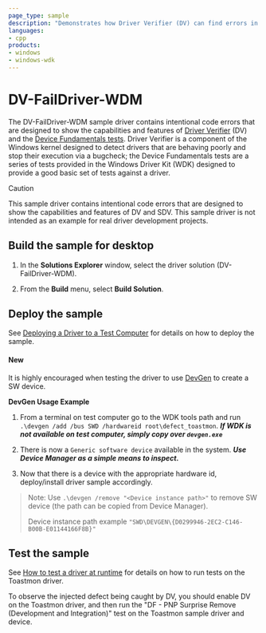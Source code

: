 ```yaml
---
page_type: sample
description: "Demonstrates how Driver Verifier (DV) can find errors in a WDM driver."
languages:
- cpp
products:
- windows
- windows-wdk
---
```


# DV-FailDriver-WDM

The DV-FailDriver-WDM sample driver contains intentional code errors that are designed to show the capabilities and features of [Driver Verifier](https://docs.microsoft.com/windows-hardware/drivers/devtest/driver-verifier) (DV) and the [Device Fundamentals tests](https://docs.microsoft.com/windows-hardware/drivers/devtest/device-fundamentals-tests).  Driver Verifier is a component of the Windows kernel designed to detect drivers that are behaving poorly and stop their execution via a bugcheck; the Device Fundamentals tests are a series of tests provided in the Windows Driver Kit (WDK) designed to provide a good basic set of tests against a driver.

> [!CAUTION]
> This sample driver contains intentional code errors that are designed to show the capabilities and features of DV and SDV. This sample driver is not intended as an example for real driver development projects.

## Build the sample for desktop

1. In the **Solutions Explorer** window, select the driver solution (DV-FailDriver-WDM).

1. From the **Build** menu, select **Build Solution**.

## Deploy the sample

See [Deploying a Driver to a Test Computer](https://docs.microsoft.com/windows-hardware/drivers/develop/deploying-a-driver-to-a-test-computer) for details on how to deploy the sample.

#### New

It is highly encouraged when testing the driver to use [DevGen](https://learn.microsoft.com/en-us/windows-hardware/drivers/devtest/devgen) to create a SW device.

__DevGen Usage Example__

1. From a terminal on test computer go to the WDK tools path and run `.\devgen /add /bus SWD /hardwareid root\defect_toastmon`. ***If WDK is not available on test computer, simply copy over `devgen.exe`***

2. There is now a `Generic software device` available in the system. ***Use Device Manager as a simple means to inspect.***

3. Now that there is a device with the appropriate hardware id, deploy/install driver sample accordingly.

> Note: Use `.\devgen /remove "<Device instance path>"` to remove SW device (the path can be copied from Device Manager).
>
> Device instance path example `"SWD\DEVGEN\{D0299946-2EC2-C146-B00B-E01144166F8B}"`

## Test the sample

See [How to test a driver at runtime](https://docs.microsoft.com/windows-hardware/drivers/develop/how-to-test-a-driver-at-runtime-from-a-command-prompt) for details on how to run tests on the Toastmon driver.

To observe the injected defect being caught by DV, you should enable DV on the Toastmon driver, and then run the "DF - PNP Surprise Remove (Development and Integration)" test on the Toastmon sample driver and device.

